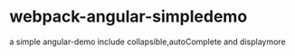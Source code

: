 # webpack-angular-simpledemo
a simple angular-demo include collapsible,autoComplete and displaymore
